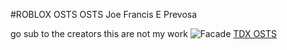 #ROBLOX OSTS OSTS 
Joe Francis E Prevosa


go sub to the creators this are not my work
![Facade](https://static.wikia.nocookie.net/tdx/images/9/93/TDXThumbnail.jpg/revision/latest?cb=20220703193934)
[TDX OSTS](https://www.youtube.com/playlist?list=PLUOdSG-n1jg3n6A0fCMEhUzn2CMh88jDO)



